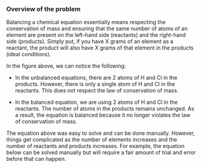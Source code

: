 ### Overview of the problem

Balancing a chemical equation essentially means respecting the conservation of mass and ensuring that the same number of atoms of an element are present on the left-hand side (reactants) and the right-hand side (products). Simply put, if you have X grams of an element as a reactant, the product will also have X grams of that element in the products (ideal conditions).

In the figure above, we can notice the following:

* In the unbalanced equations, there are 2 atoms of H and Cl in the products. However, there is only a single atom of H and Cl in the reactants. This does not respect the law of conservation of mass.

* In the balanced equation, we are using 2 atoms of H and Cl in the reactants. The number of atoms in the products remains unchanged. As a result, the equation is balanced because it no longer violates the law of conservation of mass.

The equation above was easy to solve and can be done manually. However, things get complicated as the number of elements increases and the number of reactants and products increases. For example, the equation below can be solved manually but will require a fair amount of trial and error before that can happen.
